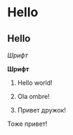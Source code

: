 # Hello

## Hello

*Шрифт*

**Шрифт**


1. Hello world!

2. Ola ombre!

3. Привет дружок!

Тоже привет!